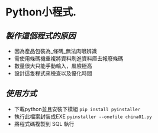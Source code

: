 # Python小程式.

## *製作這個程式的原因*

* 因為產品包裝為_條碼_無法肉眼辨識 
* 需使用條碼機重複將資料刷進資料庫去報廢條碼
* 數量很大只能手動輸入，風險極高
* 設計這隻程式來檢查以及優化時間

## *使用方式*

* 下載python並且安裝下模組
`pip install pyinstaller`
* 執行此檔案封裝成EXE
`pyinstaller --onefile china01.py`
* 將程式碼複製到 SQL 執行

